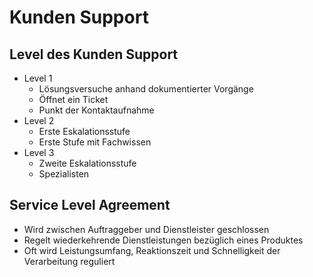 # Kunden Support

## Level des Kunden Support

- Level 1
    - Lösungsversuche anhand dokumentierter Vorgänge
    - Öffnet ein Ticket
    - Punkt der Kontaktaufnahme
- Level 2
    - Erste Eskalationsstufe
    - Erste Stufe mit Fachwissen
- Level 3
    - Zweite Eskalationsstufe
    - Spezialisten

## Service Level Agreement
- Wird zwischen Auftraggeber und Dienstleister geschlossen
- Regelt wiederkehrende Dienstleistungen bezüglich eines Produktes
- Oft wird Leistungsumfang, Reaktionszeit und Schnelligkeit der Verarbeitung reguliert